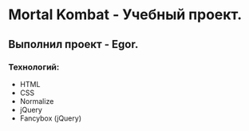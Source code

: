 # Mortal Kombat - Учебный проект.
## Выполнил проект - Egor.
### Технологий:
- HTML
- CSS
- Normalize
- jQuery
- Fancybox (jQuery)
